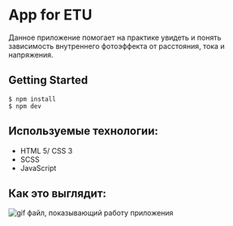 # App for ETU
Данное приложение помогает на практике увидеть и понять зависимость внутреннего фотоэффекта от расстояния, тока и напряжения.

## Getting Started
```
$ npm install
$ npm dev
```

## Используемые технологии:
- HTML 5/ CSS 3
- SCSS
- JavaScript

## Как это выглядит:
![gif файл, показывающий работу приложения](./Lab_Rab.gif)

